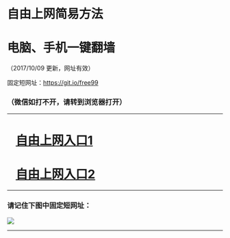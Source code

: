 ﻿# 自由上网简易方法

# 电脑、手机一键翻墙

（2017/10/09 更新，网址有效）

固定短网址：https://git.io/free99

### （微信如打不开，请转到浏览器打开）


***





# &nbsp;&nbsp; <a href="http://ft175255314.fwq-tz-1001.info/fwqtz01.html?t=1009001519 " target="_blank">自由上网入口1</a>
# &nbsp;&nbsp; <a href="http://ft1200114991.fwq-tz-1002.info/fwqtz02.html?t=100900111745 " target="_blank">自由上网入口2</a>
***

### 请记住下图中固定短网址：

<img src="https://s3-us-west-2.amazonaws.com/fwq-1001/yjfq-20170905okok.png" /> 


***

